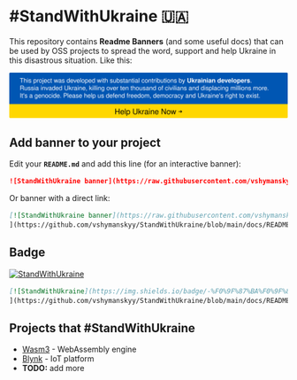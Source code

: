 # #StandWithUkraine 🇺🇦

This repository contains **Readme Banners** (and some useful docs) that can be used by OSS projects to spread the word, support and help Ukraine in this disastrous situation. Like this:

[![StandWithUkraine banner](https://raw.githubusercontent.com/vshymanskyy/StandWithUkraine/main/banner.svg)
](https://github.com/vshymanskyy/StandWithUkraine/blob/main/docs/README.md)

## Add banner to your project

Edit your **`README.md`** and add this line (for an interactive banner):
```md
![StandWithUkraine banner](https://raw.githubusercontent.com/vshymanskyy/StandWithUkraine/main/banner.svg)
```
Or banner with a direct link:
```md
[![StandWithUkraine banner](https://raw.githubusercontent.com/vshymanskyy/StandWithUkraine/main/banner.svg)
](https://github.com/vshymanskyy/StandWithUkraine/blob/main/docs/README.md)
```

## Badge

[![StandWithUkraine](https://img.shields.io/badge/-%F0%9F%87%BA%F0%9F%87%A6%20%23StandWithUkraine-white)
](https://github.com/vshymanskyy/StandWithUkraine/blob/main/docs/README.md)

```md
[![StandWithUkraine](https://img.shields.io/badge/-%F0%9F%87%BA%F0%9F%87%A6%20%23StandWithUkraine-white)
](https://github.com/vshymanskyy/StandWithUkraine/blob/main/docs/README.md)
```


## Projects that #StandWithUkraine

- [Wasm3](https://github.com/wasm3/wasm3) - WebAssembly engine
- [Blynk](https://github.com/blynkkk/blynk-library) - IoT platform
- **TODO:** add more
